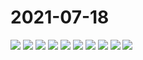 # 2021-07-18

<image-container>
  <img preview="0" src="http://wangleant.com/turtle-source/IMG_20210718_183413.jpg"/>
</image-container>
<image-container>
  <img preview="0" src="http://wangleant.com/turtle-source/IMG_20210718_183520.jpg"/>
</image-container>
<image-container>
  <img preview="0" src="http://wangleant.com/turtle-source/IMG_20210718_183628.jpg"/>
</image-container>
<image-container>
  <img preview="0" src="http://wangleant.com/turtle-source/IMG_20210718_183921.jpg"/>
</image-container>
<image-container>
  <img preview="0" src="http://wangleant.com/turtle-source/IMG_20210718_183939.jpg"/>
</image-container>
<image-container>
  <img preview="0" src="http://wangleant.com/turtle-source/IMG_20210718_183954.jpg"/>
</image-container>
<image-container>
  <img preview="0" src="http://wangleant.com/turtle-source/IMG_20210718_184026.jpg"/>
</image-container>
<image-container>
  <img preview="0" src="http://wangleant.com/turtle-source/IMG_20210718_184032.jpg"/>
</image-container>
<image-container>
  <img preview="0" src="http://wangleant.com/turtle-source/IMG_20210718_184046.jpg"/>
</image-container>
<image-container>
  <img preview="0" src="http://wangleant.com/turtle-source/IMG_20210718_184118.jpg"/>
</image-container>
